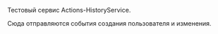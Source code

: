 Тестовый сервис Actions-HistoryService.

Сюда отправляются события создания пользователя
и изменения.